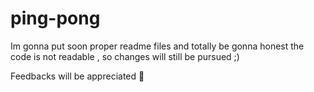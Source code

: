 # ping-pong
Im gonna put soon proper readme files and totally be gonna honest the code is not readable , so changes will still be pursued ;)

Feedbacks will be appreciated 💖
